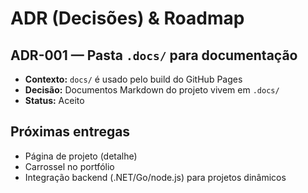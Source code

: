 # ADR (Decisões) & Roadmap

## ADR-001 — Pasta `.docs/` para documentação
- **Contexto:** `docs/` é usado pelo build do GitHub Pages
- **Decisão:** Documentos Markdown do projeto vivem em `.docs/`
- **Status:** Aceito

## Próximas entregas
- Página de projeto (detalhe)
- Carrossel no portfólio
- Integração backend (.NET/Go/node.js) para projetos dinâmicos